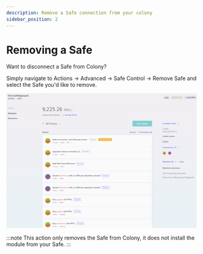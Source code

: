 ```yaml
---
description: Remove a Safe connection from your colony
sidebar_position: 2
---
```


# Removing a Safe

Want to disconnect a Safe from Colony?

Simply navigate to Actions -> Advanced -> Safe Control -> Remove Safe and select the Safe you'd like to remove.

![](../../assets/remove-a-safe.gif)

:::note
This action only removes the Safe from Colony, it does not install the module from your Safe.
:::
